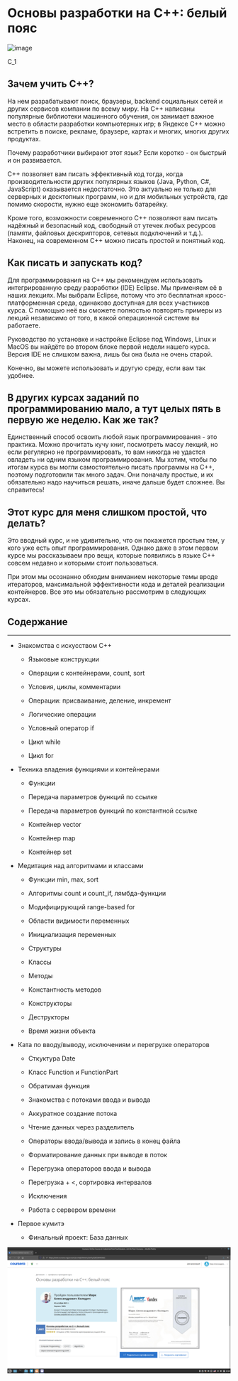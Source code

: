 # Основы разработки на C++: белый пояс #

![image](https://user-images.githubusercontent.com/70436486/139537456-f50e8b9f-6927-4b8b-93dd-2ca39bef01f4.png)

C_1

## Зачем учить С++? ##

На нем разрабатывают поиск, браузеры, backend социальных сетей и других сервисов компании по всему миру. На С++ написаны популярные библиотеки машинного обучения, он занимает важное место в области разработки компьютерных игр; в Яндексе C++ можно встретить в поиске, рекламе, браузере, картах и многих, многих других продуктах.

Почему разработчики выбирают этот язык? Если коротко - он быстрый и он развивается.

C++ позволяет вам писать эффективный код тогда, когда производительности других популярных языков (Java, Python, C#, JavaScript) оказывается недостаточно. Это актуально не только для серверных и десктопных программ, но и для мобильных устройств, где помимо скорости, нужно еще экономить батарейку.

Кроме того, возможности современного C++ позволяют вам писать надёжный и безопасный код, свободный от утечек любых ресурсов (памяти, файловых дескрипторов, сетевых подключений и т.д.). Наконец, на современном C++ можно писать простой и понятный код. 

## Как писать и запускать код? ##

Для программирования на С++ мы рекомендуем использовать интегрированную среду разработки (IDE) Eclipse. Мы применяем её в наших лекциях. Мы выбрали Eclipse, потому что это бесплатная кросс-платформенная среда, одинаково доступная для всех участников курса. С помощью неё вы сможете полностью повторять примеры из лекций независимо от того,  в какой операционной системе вы работаете. 

Руководство по установке и настройке Eclipse под Windows, Linux и MacOS вы найдёте во втором блоке первой недели нашего курса. Версия IDE не слишком важна, лишь бы она была не очень старой.

Конечно, вы можете использовать и другую среду, если вам так удобнее.

## В других курсах заданий по программированию мало, а тут целых пять в первую же неделю. Как же так? ##

Единственный способ освоить любой язык программирования - это практика. Можно прочитать кучу книг, посмотреть массу лекций, но если регулярно не программировать, то вам никогда не удастся овладеть ни одним языком программирования. Мы хотим, чтобы по итогам курса вы могли самостоятельно писать программы на C++, поэтому подготовили так много задач. Они поначалу простые, и их обязательно надо научиться решать, иначе дальше будет сложнее. Вы справитесь!

## Этот курс для меня слишком простой, что делать? ##

Это вводный курс, и не удивительно, что он покажется простым тем, у кого уже есть опыт программирования. Однако даже в этом первом курсе мы рассказываем про вещи, которые появились в языке С++ совсем недавно и которыми стоит пользоваться. 

При этом мы осознанно обходим вниманием некоторые темы вроде итераторов, максимальной эффективности кода и деталей реализации контейнеров. Все это мы обязательно рассмотрим в следующих курсах.

## Содержание ##
---------------

   * Знакомства с искусством С++
 
      * Языковые конструкции
              
      * Операции с контейнерами, count, sort
           
      * Условия, циклы, комментарии
              
      * Операции: присваивание, деление, инкремент
              
      * Логические операции
              
      * Условный оператор if
              
      * Цикл while
              
      * Цикл for
              
   * Техника владения функциями и контейнерами
   
      * Функции
      
      * Передача параметров функций по ссылке
      
      * Передача параметров функций по константной ссылке
      
      * Контейнер vector
      
      * Контейнер map
      
      * Контейнер set
      
   * Медитация над алгоритмами и классами
   
      * Функции min, max, sort
              
      * Алгоритмы count и count_if, лямбда-функции
      
      * Модифицирующий range-based for
      
      * Области видимости переменных
      
      * Инициализация переменных
      
      * Структуры
      
      * Классы

      * Методы
      
      * Константность методов
      
      * Конструкторы
      
      * Деструкторы
      
      * Время жизни объекта
     
   * Ката по вводу/выводу, исключениям и перегрузке операторов
   
      * Сткуктура Date
      
      * Класс Function и FunctionPart
      
      * Обратимая функция
      
      * Знакомства с потоками ввода и вывода
      
      * Аккуратное создание потока
      
      * Чтение данных через разделитель
      
      * Операторы ввода/вывода и запись в конец файла
      
      * Форматирование данных при выводе в поток
      
      * Перегрузка операторов ввода и вывода
      
      * Перегрузка + <, сортировка интервалов
      
      * Исключения
      
      * Работа с сервером времени
     
   * Первое кумитэ
   
      * Финальный проект: База данных

![picture alt](https://github.com/Garmonik/Coursera_White_Belt_C_plus_plus/blob/main/Coursera_Certificate_White_Belt.png)
